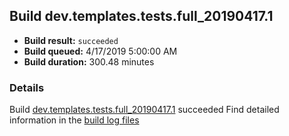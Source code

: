 ## Build dev.templates.tests.full_20190417.1
- **Build result:** `succeeded`
- **Build queued:** 4/17/2019 5:00:00 AM
- **Build duration:** 300.48 minutes
### Details
Build [dev.templates.tests.full_20190417.1](https://winappstudio.visualstudio.com/web/build.aspx?pcguid=a4ef43be-68ce-4195-a619-079b4d9834c2&builduri=vstfs%3a%2f%2f%2fBuild%2fBuild%2f27597) succeeded
Find detailed information in the [build log files](https://uwpctdiags.blob.core.windows.net/buildlogs/dev.templates.tests.full_20190417.1_logs.zip)

